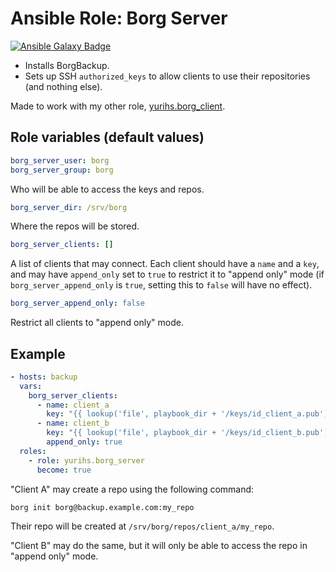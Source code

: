 # Ansible Role: Borg Server

[![Ansible Galaxy Badge](https://img.shields.io/ansible/role/41595.svg)](https://galaxy.ansible.com/yurihs/borg_server)

- Installs BorgBackup.
- Sets up SSH `authorized_keys` to allow clients to use their repositories (and nothing else).

Made to work with my other role, [yurihs.borg_client](https://github.com/yurihs/ansible-role-borg-client).


## Role variables (default values)

~~~yaml
borg_server_user: borg
borg_server_group: borg
~~~

Who will be able to access the keys and repos.

~~~yaml
borg_server_dir: /srv/borg
~~~

Where the repos will be stored.

~~~yaml
borg_server_clients: []
~~~

A list of clients that may connect. Each client should have a `name` and a `key`, and may have `append_only` set to `true` to restrict it to "append only" mode (if `borg_server_append_only` is `true`, setting this to `false` will have no effect).

~~~yaml
borg_server_append_only: false
~~~

Restrict all clients to "append only" mode.


## Example

~~~yaml
- hosts: backup
  vars:
    borg_server_clients:
      - name: client_a
        key: "{{ lookup('file', playbook_dir + '/keys/id_client_a.pub') }}"
      - name: client_b
        key: "{{ lookup('file', playbook_dir + '/keys/id_client_b.pub') }}"
        append_only: true
  roles:
    - role: yurihs.borg_server
      become: true
~~~

"Client A" may create a repo using the following command:

~~~sh
borg init borg@backup.example.com:my_repo
~~~

Their repo will be created at `/srv/borg/repos/client_a/my_repo`.

"Client B" may do the same, but it will only be able to access the repo in "append only" mode.

